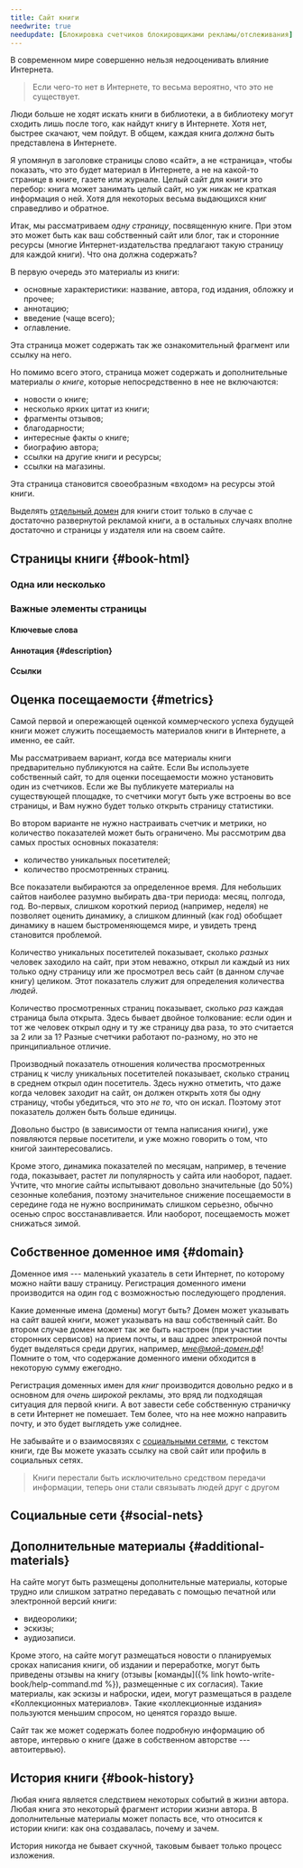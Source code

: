 ```yaml
---
title: Сайт книги
needwrite: true
needupdate: [Блокировка счетчиков блокировщиками рекламы/отслеживания]
---
```


В современном мире совершенно нельзя недооценивать влияние Интернета.

> Если чего-то нет в Интернете, то весьма вероятно, что это не
> существует.

Люди больше не ходят искать книги в библиотеки, а в библиотеку могут
сходить лишь после того, как найдут книгу в Интернете.  Хотя нет,
быстрее скачают, чем пойдут.  В общем, каждая книга *должна* быть
представлена в Интернете.

Я упомянул в заголовке страницы слово «сайт», а не «страница», чтобы
показать, что это будет материал в Интернете, а не на какой-то
странице в книге, газете или журнале.  Целый сайт для книги это
перебор: книга может занимать целый сайт, но уж никак не краткая
информация о ней.  Хотя для некоторых весьма выдающихся книг
справедливо и обратное.

Итак, мы рассматриваем *одну страницу*, посвященную книге.  При этом
это может быть как ваш собственный сайт или блог, так и сторонние
ресурсы (многие Интернет-издательства предлагают такую страницу для
каждой книги).  Что она должна содержать?

В первую очередь это материалы из книги:
- основные характеристики: название, автора, год издания, обложку и
  прочее;
- аннотацию;
- введение (чаще всего);
- оглавление.

Эта страница может содержать так же ознакомительный фрагмент или
ссылку на него.

Но помимо всего этого, страница может содержать и дополнительные
материалы *о книге*, которые непосредственно в нее не включаются:
- новости о книге;
- несколько ярких цитат из книги;
- фрагменты отзывов;
- благодарности;
- интересные факты о книге;
- биографию автора;
- ссылки на другие книги и ресурсы;
- ссылки на магазины.

Эта страница становится своеобразным «входом» на ресурсы этой книги.

Выделять [отдельный домен](#domain) для
книги стоит только в случае с достаточно развернутой рекламой книги, а
в остальных случаях вполне достаточно и страницы у издателя или на
своем сайте.

## Страницы книги {#book-html}

### Одна или несколько

### Важные элементы страницы

#### Ключевые слова

#### Аннотация {#description}

#### Ссылки

## Оценка посещаемости {#metrics}

Самой первой и опережающей оценкой коммерческого успеха будущей книги
может служить посещаемость материалов книги в Интернете, а именно, ее
сайт.

Мы рассматриваем вариант, когда все материалы книги предварительно
публикуются на сайте.  Если Вы используете собственный сайт, то для
оценки посещаемости можно установить один из счетчиков.  Если же Вы
публикуете материалы на существующей площадке, то счетчики могут быть
уже встроены во все страницы, и Вам нужно будет только открыть
страницу статистики.

Во втором варианте не нужно настраивать счетчик и метрики, но
количество показателей может быть ограничено.  Мы рассмотрим два самых
простых основных показателя:
- количество уникальных посетителей;
- количество просмотренных страниц.

Все показатели выбираются за определенное время.  Для небольших сайтов
наиболее разумно выбирать два-три периода: месяц, полгода, год.
Во-первых, слишком короткий период (например, неделя) не позволяет
оценить динамику, а слишком длинный (как год) обобщает динамику в
нашем быстроменяющемся мире, и увидеть тренд становится проблемой.

Количество уникальных посетителей показывает, сколько *разных* человек
заходило на сайт, при этом неважно, открыл ли каждый из них только
одну страницу или же просмотрел весь сайт (в данном случае книгу)
целиком.  Этот показатель служит для определения количества *людей*.

Количество просмотренных страниц показывает, сколько *раз* каждая
страница была открыта.  Здесь бывает двойное толкование: если один и
тот же человек открыл одну и ту же страницу два раза, то это считается
за 2 или за 1?  Разные счетчики работают по-разному, но это не
принципиальное отличие.

Производный показатель отношения количества просмотренных страниц к
числу уникальных посетителей показывает, сколько страниц в среднем
открыл один посетитель.  Здесь нужно отметить, что даже когда человек
заходит на сайт, он должен открыть хотя бы одну страницу, чтобы
убедиться, что это *не то*, что он искал.  Поэтому этот показатель
должен быть больше единицы.

Довольно быстро (в зависимости от темпа написания книги), уже
появляются первые посетители, и уже можно говорить о том, что книгой
заинтересовались.

Кроме этого, динамика показателей по месяцам, например, в течение
года, показывает, растет ли популярность у сайта или наоборот, падает.
Учтите, что многие сайты испытывают довольно значительные (до 50%)
сезонные колебания, поэтому значительное снижение посещаемости в
середине года не нужно воспринимать слишком серьезно, обычно осенью
спрос восстанавливается.  Или наоборот, посещаемость может снижаться
зимой.

## Собственное доменное имя {#domain}

Доменное имя --- маленький указатель в сети Интернет, по которому
можно найти вашу страницу.  Регистрация доменного имени производится
на один год с возможностью последующего продления.

Какие доменные имена (домены) могут быть?  Домен может указывать на
сайт вашей книги, может указывать на ваш собственный сайт.  Во втором
случае домен может так же быть настроен (при участии сторонних
сервисов) на прием почты, и ваш адрес электронной почты будет
выделяться среди других, например, *мне@мой-домен.рф*!  Помните о том,
что содержание доменного имени обходится в некоторую сумму ежегодно.

Регистрация доменных имен для *книг* производится довольно редко и в
основном для *очень широкой* рекламы, это вряд ли подходящая ситуация
для первой книги.  А вот завести себе собственную страничку в сети
Интернет не помешает.  Тем более, что на нее можно направить почту, и
это будет выглядеть уже солиднее.

Не забывайте и о взаимосвязях с [социальными сетями](#social-nets), с текстом книги, где Вы можете
указать ссылку на свой сайт или профиль в социальных сетях.

> Книги перестали быть исключительно средством передачи информации,
> теперь они стали связывать людей друг с другом


## Социальные сети {#social-nets}


## Дополнительные материалы {#additional-materials}

На сайте могут быть размещены дополнительные материалы, которые трудно
или слишком затратно передавать с помощью печатной или электронной
версий книги:
- видеоролики;
- эскизы;
- аудиозаписи.

Кроме этого, на сайте могут размещаться новости о планируемых сроках
написания книги, об издании и переработке, могут быть приведены отзывы
на книгу (отзывы [команды]({% link howto-write-book/help-command.md
%}), размещенные с их согласия).  Такие материалы, как эскизы и
наброски, идеи, могут размещаться в разделе «Коллекционных
материалов».  Такие «коллекционные издания» пользуются меньшим
спросом, но ценятся гораздо выше.

Сайт так же может содержать более подробную информацию об авторе,
интервью о книге (даже в собственном авторстве --- автоитервью).

## История книги {#book-history}

Любая книга является следствием некоторых событий в жизни автора.
Любая книга это некоторый фрагмент истории жизни автора.  В
дополнительные материалы может попасть все, что относится к истории
книги: как она создавалась, почему и зачем.

История никогда не бывает скучной, таковым бывает только процесс
изложения.
